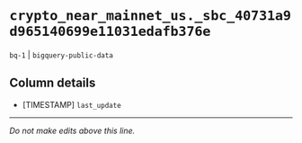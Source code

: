 # `crypto_near_mainnet_us._sbc_40731a9d965140699e11031edafb376e`
`bq-1` | `bigquery-public-data`

## Column details
* [TIMESTAMP] `last_update`

-------------------------------------------------------------------------------
*Do not make edits above this line.*
